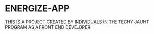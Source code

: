 # ENERGIZE-APP
THIS IS A PROJECT CREATED BY INDIVIDUALS IN THE TECHY JAUNT PROGRAM AS A FRONT END DEVELOPER
